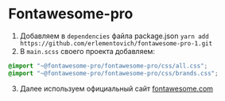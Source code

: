 # Fontawesome-pro
1. Добавляем в `dependencies` файла package.json
`yarn add https://github.com/erlementovich/fontawesome-pro-1.git`
2. В `main.scss` своего проекта добавляем: 
```css 
@import "~@fontawesome-pro/fontawesome-pro/css/all.css";
@import "~@fontawesome-pro/fontawesome-pro/css/brands.css";
```
3. Далее используем официальный сайт [fontawesome.com](https://fontawesome.com)
